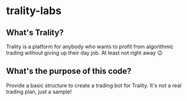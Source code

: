 # trality-labs

## What's Trality?
Trality is a platform for anybody who wants to profit from algorithmic trading without giving up their day job. 
At least not right away 😉

## What's the purpose of this code?
Provide a basic structure to create a trading bot for Trality. It's not a real trading plan, just a sample! 